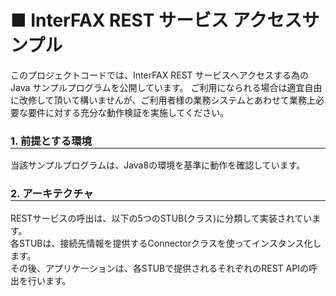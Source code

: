 <body>
<h1>■ InterFAX REST サービス アクセスサンプル</h1>

このプロジェクトコードでは、InterFAX REST サービスへアクセスする為の Java サンプルプログラムを公開しています。
ご利用になられる場合は適宜自由に改修して頂いて構いませんが、ご利用者様の業務システムとあわせて業務上必要な要件に対する充分な動作検証を実施してください。

<div>
    <h3 style="border-bottom: solid 1px">1. 前提とする環境</h3>
    当該サンプルプログラムは、Java8の環境を基準に動作を確認しています。
    <h3 style="border-bottom: solid 1px">2. アーキテクチャ</h3>
    RESTサービスの呼出は、以下の5つのSTUB(クラス)に分類して実装されています。<br>
    各STUBは、接続先情報を提供するConnectorクラスを使ってインスタンス化します。<br>
    その後、アプリケーションは、各STUBで提供されるそれぞれのREST APIの呼出を行います。<br>

</div>
</body>